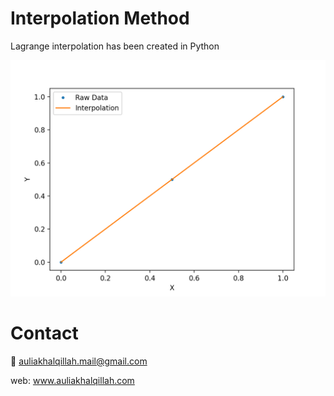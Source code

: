 # Interpolation Method
Lagrange interpolation has been created in Python

![fig1](https://github.com/auliakhalqillah/interpolation_method/blob/main/lagrange_plot.png)

# Contact
:email: auliakhalqillah.mail@gmail.com

web: www.auliakhalqillah.com
